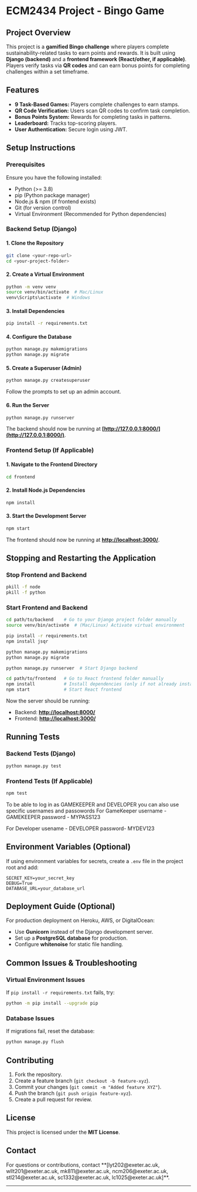# ECM2434 Project - Bingo Game

## **Project Overview**

This project is a **gamified Bingo challenge** where players complete sustainability-related tasks to earn points and rewards. It is built using **Django (backend)** and a **frontend framework (React/other, if applicable)**. Players verify tasks via **QR codes** and can earn bonus points for completing challenges within a set timeframe.

## **Features**

- **9 Task-Based Games:** Players complete challenges to earn stamps.
- **QR Code Verification:** Users scan QR codes to confirm task completion.
- **Bonus Points System:** Rewards for completing tasks in patterns.
- **Leaderboard:** Tracks top-scoring players.
- **User Authentication:** Secure login using JWT.

## **Setup Instructions**

### **Prerequisites**

Ensure you have the following installed:

- Python (>= 3.8)
- pip (Python package manager)
- Node.js & npm (if frontend exists)
- Git (for version control)
- Virtual Environment (Recommended for Python dependencies)

### **Backend Setup (Django)**

#### 1. Clone the Repository

```bash
git clone <your-repo-url>
cd <your-project-folder>
```

#### 2. Create a Virtual Environment

```bash
python -m venv venv
source venv/bin/activate  # Mac/Linux
venv\Scripts\activate  # Windows
```

#### 3. Install Dependencies

```bash
pip install -r requirements.txt
```

#### 4. Configure the Database

```bash
python manage.py makemigrations
python manage.py migrate
```

#### 5. Create a Superuser (Admin)

```bash
python manage.py createsuperuser
```

Follow the prompts to set up an admin account.

#### 6. Run the Server

```bash
python manage.py runserver
```

The backend should now be running at **[http://127.0.0.1:8000/](http://127.0.0.1:8000/)**.

### **Frontend Setup (If Applicable)**

#### 1. Navigate to the Frontend Directory

```bash
cd frontend
```

#### 2. Install Node.js Dependencies

```bash
npm install
```

#### 3. Start the Development Server

```bash
npm start
```

The frontend should now be running at **[http://localhost:3000/](http://localhost:3000/)**.

## **Stopping and Restarting the Application**

### **Stop Frontend and Backend**

```bash
pkill -f node
pkill -f python
```

### **Start Frontend and Backend**

```bash
cd path/to/backend    # Go to your Django project folder manually
source venv/bin/activate  # (Mac/Linux) Activate virtual environment

pip install -r requirements.txt
npm install jsqr

python manage.py makemigrations
python manage.py migrate

python manage.py runserver  # Start Django backend

cd path/to/frontend   # Go to React frontend folder manually
npm install           # Install dependencies (only if not already installed)
npm start             # Start React frontend
```

Now the server should be running:

- Backend: **[http://localhost:8000/](http://localhost:8000/)**
- Frontend: **[http://localhost:3000/](http://localhost:3000/)**

## **Running Tests**

### **Backend Tests (Django)**

```bash
python manage.py test
```

### **Frontend Tests (If Applicable)**

```bash
npm test
```
To be able to log in as GAMEKEEPER and DEVELOPER 
you can also use specific usernames and passowords
For GameKeeper
username - GAMEKEEPER
password - MYPASS123

For Developer
usename - DEVELOPER
password- MYDEV123

## **Environment Variables (Optional)**

If using environment variables for secrets, create a `.env` file in the project root and add:

```env
SECRET_KEY=your_secret_key
DEBUG=True
DATABASE_URL=your_database_url
```

## **Deployment Guide (Optional)**

For production deployment on Heroku, AWS, or DigitalOcean:

- Use **Gunicorn** instead of the Django development server.
- Set up a **PostgreSQL database** for production.
- Configure **whitenoise** for static file handling.

## **Common Issues & Troubleshooting**

### **Virtual Environment Issues**

If `pip install -r requirements.txt` fails, try:

```bash
python -m pip install --upgrade pip
```

### **Database Issues**

If migrations fail, reset the database:

```bash
python manage.py flush
```

## **Contributing**

1. Fork the repository.
2. Create a feature branch (`git checkout -b feature-xyz`).
3. Commit your changes (`git commit -m "Added feature XYZ"`).
4. Push the branch (`git push origin feature-xyz`).
5. Create a pull request for review.

## **License**

This project is licensed under the **MIT License**.

## **Contact**

For questions or contributions, contact \*\*[lyt202\@exeter.ac.uk, wllt201\@exeter.ac.uk, mk811\@exeter.ac.uk, ncm206\@exeter.ac.uk, stl214\@exeter.ac.uk, sc1332\@exeter.ac.uk, lc1025\@exeter.ac.uk]\*\*.



---


